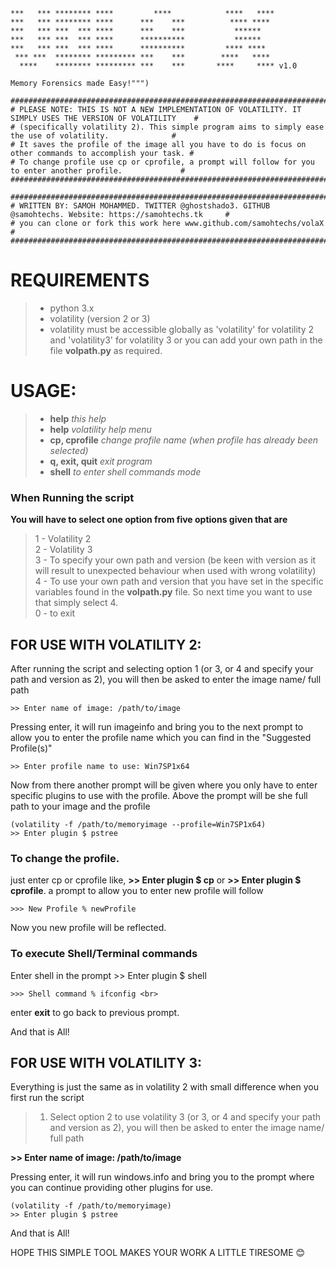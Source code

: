     ***   *** ******** ****         ****            ****   ****
    ***   *** ******** ****      ***    ***          **** ****
    ***   *** ***  *** ****      ***    ***           ******
    ***   *** ***  *** ****      **********           ******
    ***   *** ***  *** ****      **********         **** ****
     *** ***  ******** ********* ***    ***        ****   ****
      ****    ******** ********* ***    ***       ****     **** v1.0
      
    Memory Forensics made Easy!""")

    ############################################################################################################
    # PLEASE NOTE: THIS IS NOT A NEW IMPLEMENTATION OF VOLATILITY. IT SIMPLY USES THE VERSION OF VOLATILITY    #
    # (specifically volatility 2). This simple program aims to simply ease the use of volatility.              #
    # It saves the profile of the image all you have to do is focus on other commands to accomplish your task. #
    # To change profile use cp or cprofile, a prompt will follow for you to enter another profile.             #
    ############################################################################################################

    ############################################################################################################
    # WRITTEN BY: SAMOH MOHAMMED. TWITTER @ghostshado3. GITHUB @samohtechs. Website: https://samohtechs.tk     #
    # you can clone or fork this work here www.github.com/samohtechs/volaX                                     #
    ############################################################################################################
    
   # __REQUIREMENTS__
  > - python 3.x <br>
  > - volatility (version 2 or 3) <br>
  > - volatility must be accessible globally as 'volatility' for volatility 2 and 'volatility3' for volatility 3 or you can add your own path in 
      the file __volpath.py__ as required.
  
  # __USAGE:__
  > - __help__           _this help_ <br>
  > - __help__           _volatility help menu_ <br>
  > - __cp, cprofile__   _change profile name (when profile has already been selected)_ <br>
  > - __q, exit, quit__  _exit program_ <br>
  > - __shell__          _to enter shell commands mode_ <br>
  
  ### When Running the script
  __You will have to select one option from five options given that are__ <br>
  > 1 - Volatility 2 <br>
  > 2 - Volatility 3 <br>
  > 3 - To specify your own path and version (be keen with version as it will result to unexpected behaviour when used with wrong volatility) <br>
  > 4 - To use your own path and version that you have set in the specific variables found in the __volpath.py__ file. So next time you want to use that           simply select 4. <br>
  > 0 - to exit <br>
  
  ## FOR USE WITH VOLATILITY 2:
  After running the script and selecting option 1 (or 3, or 4 and specify your path and version as 2), you will then be asked to enter the image name/ full path <br>
  
    >> Enter name of image: /path/to/image
  
  Pressing enter, it will run imageinfo and bring you to the next prompt to allow you to enter the profile name which you can find in the "Suggested Profile(s)"
  
    >> Enter profile name to use: Win7SP1x64
  
  Now from there another prompt will be given where you only have to enter specific plugins to use with the profile. Above the prompt will be she full path to your image and the profile
  
    (volatility -f /path/to/memoryimage --profile=Win7SP1x64)
    >> Enter plugin $ pstree

  ### To change the profile.
  just enter cp or cprofile like, __>> Enter plugin $ cp__ or __>> Enter plugin $ cprofile__. a prompt to allow you to enter new profile will follow
  
    >>> New Profile % newProfile
  
  Now you new profile will be reflected.
  
  ### To execute Shell/Terminal commands
  Enter shell in the prompt >> Enter plugin $ shell
  
    >>> Shell command % ifconfig <br>
  
  enter __exit__ to go back to previous prompt.
  
  And that is All!
  
  ## FOR USE WITH VOLATILITY 3:
  Everything is just the same as in volatility 2 with small difference when you first run the script <br>
  
  > 1. Select option 2 to use volatility 3 (or 3, or 4 and specify your path and version as 2), you will then be asked to enter the image name/ full path <br>
  
  __>> Enter name of image: /path/to/image__
  
  Pressing enter, it will run windows.info and bring you to the prompt where you can continue providing other plugins for use.
  
    (volatility -f /path/to/memoryimage)
    >> Enter plugin $ pstree
  
  And that is All!
  
  HOPE THIS SIMPLE TOOL MAKES YOUR WORK A LITTLE TIRESOME 😊
